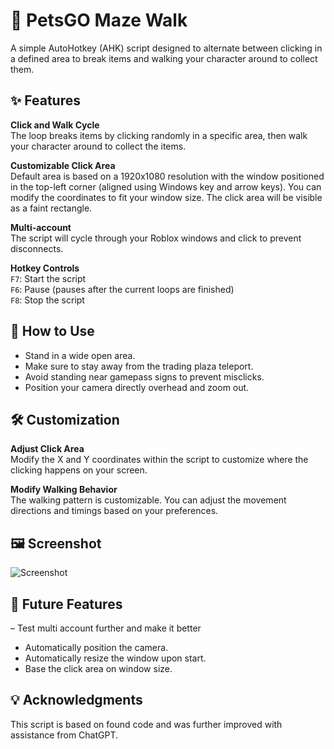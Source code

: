 # 🐾 PetsGO Maze Walk

A simple AutoHotkey (AHK) script designed to alternate between clicking in a defined area to break items and walking your character around to collect them.

## ✨ Features
 **Click and Walk Cycle**  
 The loop breaks items by clicking randomly in a specific area, then walk your character around to collect the items.

 **Customizable Click Area**  
 Default area is based on a 1920x1080 resolution with the window positioned in the top-left corner (aligned using Windows key and arrow keys). You can modify the coordinates to fit your window size. The click area will be visible as a faint rectangle.

 **Multi-account**  
 The script will cycle through your Roblox windows and click to prevent disconnects.

**Hotkey Controls**  
`F7`: Start the script  
`F6`: Pause (pauses after the current loops are finished)  
`F8`: Stop the script

## 🤔 How to Use
- Stand in a wide open area.
- Make sure to stay away from the trading plaza teleport.
- Avoid standing near gamepass signs to prevent misclicks.
- Position your camera directly overhead and zoom out.

## 🛠️ Customization
 **Adjust Click Area**  
 Modify the X and Y coordinates within the script to customize where the clicking happens on your screen.  
 
 **Modify Walking Behavior**  
 The walking pattern is customizable. You can adjust the movement directions and timings based on your preferences.

## 🖼️ Screenshot
![Screenshot](https://github.com/user-attachments/assets/6d4f5693-315e-4abe-9e77-e38446e70df1)

## 🚀 Future Features
– Test multi account further and make it better
- Automatically position the camera.
- Automatically resize the window upon start.
- Base the click area on window size.

## 💡 Acknowledgments
This script is based on found code and was further improved with assistance from ChatGPT.
